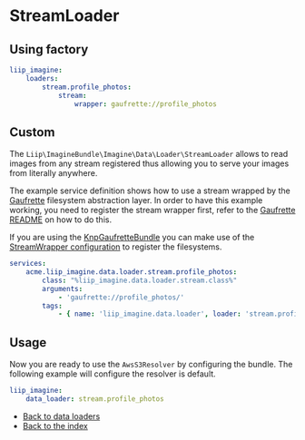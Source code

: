 # StreamLoader

## Using factory

``` yaml
liip_imagine:
    loaders:
        stream.profile_photos:
            stream:
                wrapper: gaufrette://profile_photos
```

## Custom

The `Liip\ImagineBundle\Imagine\Data\Loader\StreamLoader` allows to read images from any stream registered
thus allowing you to serve your images from literally anywhere.

The example service definition shows how to use a stream wrapped by the [Gaufrette](https://github.com/KnpLabs/Gaufrette) filesystem abstraction layer.
In order to have this example working, you need to register the stream wrapper first,
refer to the [Gaufrette README](https://github.com/KnpLabs/Gaufrette/blob/master/README.markdown) on how to do this.

If you are using the [KnpGaufretteBundle](https://github.com/KnpLabs/KnpGaufretteBundle)
you can make use of the [StreamWrapper configuration](https://github.com/KnpLabs/KnpGaufretteBundle#stream-wrapper) to register the filesystems.

``` yaml
services:
    acme.liip_imagine.data.loader.stream.profile_photos:
        class: "%liip_imagine.data.loader.stream.class%"
        arguments:
            - 'gaufrette://profile_photos/'
        tags:
            - { name: 'liip_imagine.data.loader', loader: 'stream.profile_photos' }
```

## Usage

Now you are ready to use the `AwsS3Resolver` by configuring the bundle.
The following example will configure the resolver is default.

``` yaml
liip_imagine:
    data_loader: stream.profile_photos
```

- [Back to data loaders](../data-loaders.md)
- [Back to the index](../index.md)
